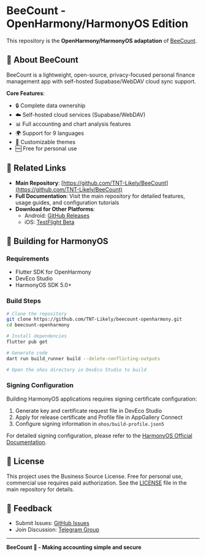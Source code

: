 # BeeCount - OpenHarmony/HarmonyOS Edition

This repository is the **OpenHarmony/HarmonyOS adaptation** of [BeeCount](https://github.com/TNT-Likely/BeeCount).

## 📱 About BeeCount

BeeCount is a lightweight, open-source, privacy-focused personal finance management app with self-hosted Supabase/WebDAV cloud sync support.

**Core Features**:
- 🔒 Complete data ownership
- ☁️ Self-hosted cloud services (Supabase/WebDAV)
- 📊 Full accounting and chart analysis features
- 🌍 Support for 9 languages
- 🎨 Customizable themes
- 🆓 Free for personal use

## 🔗 Related Links

- **Main Repository**: [https://github.com/TNT-Likely/BeeCount](https://github.com/TNT-Likely/BeeCount)
- **Full Documentation**: Visit the main repository for detailed features, usage guides, and configuration tutorials
- **Download for Other Platforms**:
  - Android: [GitHub Releases](https://github.com/TNT-Likely/BeeCount/releases/latest)
  - iOS: [TestFlight Beta](https://testflight.apple.com/join/Eaw2rWxa)

## 🚀 Building for HarmonyOS

### Requirements

- Flutter SDK for OpenHarmony
- DevEco Studio
- HarmonyOS SDK 5.0+

### Build Steps

```bash
# Clone the repository
git clone https://github.com/TNT-Likely/beecount-openharmony.git
cd beecount-openharmony

# Install dependencies
flutter pub get

# Generate code
dart run build_runner build --delete-conflicting-outputs

# Open the ohos directory in DevEco Studio to build
```

### Signing Configuration

Building HarmonyOS applications requires signing certificate configuration:

1. Generate key and certificate request file in DevEco Studio
2. Apply for release certificate and Profile file in AppGallery Connect
3. Configure signing information in `ohos/build-profile.json5`

For detailed signing configuration, please refer to the [HarmonyOS Official Documentation](https://developer.huawei.com/consumer/en/doc/harmonyos-guides-V5/ide-signing-V5).

## 📄 License

This project uses the Business Source License. Free for personal use, commercial use requires paid authorization. See the [LICENSE](https://github.com/TNT-Likely/BeeCount/blob/main/LICENSE) file in the main repository for details.

## 💬 Feedback

- Submit Issues: [GitHub Issues](https://github.com/TNT-Likely/BeeCount/issues)
- Join Discussion: [Telegram Group](https://t.me/beecount)

---

**BeeCount 🐝 - Making accounting simple and secure**
